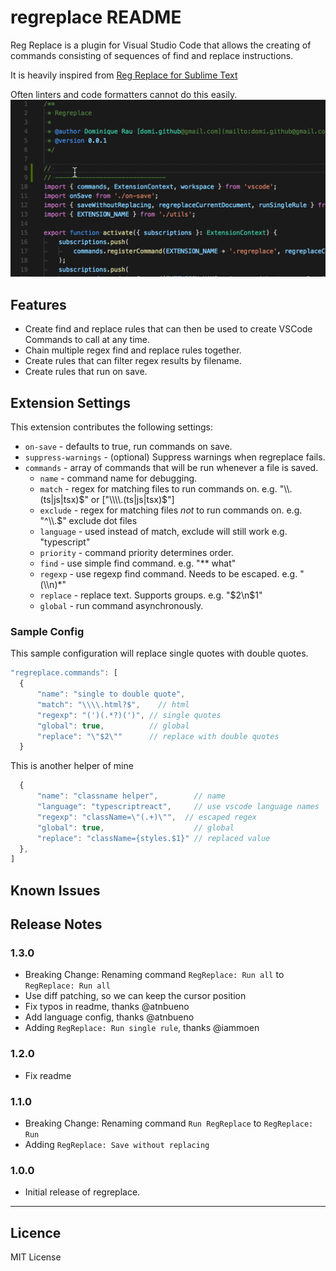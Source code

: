 # regreplace README

Reg Replace is a plugin for Visual Studio Code that allows the creating of commands consisting of sequences of find and replace instructions.

It is heavily inspired from [Reg Replace for Sublime Text](https://github.com/facelessuser/RegReplace)

Often linters and code formatters cannot do this easily.
![usage](assets/usage.gif)

## Features

- Create find and replace rules that can then be used to create VSCode Commands to call at any time.
- Chain multiple regex find and replace rules together.
- Create rules that can filter regex results by filename.
- Create rules that run on save.

<!-- Describe specific features of your extension including screenshots of your extension in action. Image paths are relative to this README file.

For example if there is an image subfolder under your extension project workspace:
\!\[feature X\]\(images/feature-x.png\)
 -->

## Extension Settings

This extension contributes the following settings:

* `on-save` - defaults to true, run commands on save.
* `suppress-warnings` - (optional) Suppress warnings when regreplace fails.
* `commands` - array of commands that will be run whenever a file is saved.
  * `name` - command name for debugging.
  * `match` - regex for matching files to run commands on. e.g. "\\\\.(ts|js|tsx)$" or ["\\\\.(ts|js|tsx)$"]
  * `exclude` - regex for matching files *not* to run commands on. e.g. "^\\\\.$" exclude dot files
  * `language` - used instead of match, exclude will still work e.g. "typescript"
  * `priority` - command priority determines order.
  * `find` - use simple find command. e.g. "** what"
  * `regexp` - use regexp find command. Needs to be escaped. e.g. "(\\\\n)*"
  * `replace` - replace text. Supports groups. e.g. "$2\n$1"
  * `global` - run command asynchronously.



### Sample Config

This sample configuration will replace single quotes with double quotes.
```typescript
"regreplace.commands": [
  {
      "name": "single to double quote",
      "match": "\\\\.html?$",    // html
      "regexp": "(')(.*?)(')", // single quotes
      "global": true,          // global
      "replace": "\"$2\""      // replace with double quotes
  }
```

This is another helper of mine
```typescript
  {
      "name": "classname helper",        // name
      "language": "typescriptreact",     // use vscode language names
      "regexp": "className=\"(.+)\"",  // escaped regex
      "global": true,                    // global
      "replace": "className={styles.$1}" // replaced value
  },
]
```


## Known Issues

## Release Notes

### 1.3.0
- Breaking Change: Renaming command `RegReplace: Run all` to `RegReplace: Run all`
- Use diff patching, so we can keep the cursor position
- Fix typos in readme, thanks @atnbueno
- Add language config, thanks @atnbueno
- Adding `RegReplace: Run single rule`, thanks @iammoen

### 1.2.0
- Fix readme

### 1.1.0
- Breaking Change: Renaming command `Run RegReplace` to `RegReplace: Run`
- Adding `RegReplace: Save without replacing`

### 1.0.0
- Initial release of regreplace.

-----------------------------------------------------------------------------------------------------------

## Licence
MIT License

